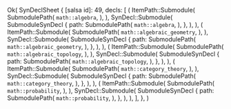 Ok(
    SynDeclSheet {
        [salsa id]: 49,
        decls: [
            (
                ItemPath::Submodule(
                    SubmodulePath(
                        `math::algebra`,
                    ),
                ),
                SynDecl::Submodule(
                    SubmoduleSynDecl {
                        path: SubmodulePath(
                            `math::algebra`,
                        ),
                    },
                ),
            ),
            (
                ItemPath::Submodule(
                    SubmodulePath(
                        `math::algebraic_geometry`,
                    ),
                ),
                SynDecl::Submodule(
                    SubmoduleSynDecl {
                        path: SubmodulePath(
                            `math::algebraic_geometry`,
                        ),
                    },
                ),
            ),
            (
                ItemPath::Submodule(
                    SubmodulePath(
                        `math::algebraic_topology`,
                    ),
                ),
                SynDecl::Submodule(
                    SubmoduleSynDecl {
                        path: SubmodulePath(
                            `math::algebraic_topology`,
                        ),
                    },
                ),
            ),
            (
                ItemPath::Submodule(
                    SubmodulePath(
                        `math::category_theory`,
                    ),
                ),
                SynDecl::Submodule(
                    SubmoduleSynDecl {
                        path: SubmodulePath(
                            `math::category_theory`,
                        ),
                    },
                ),
            ),
            (
                ItemPath::Submodule(
                    SubmodulePath(
                        `math::probability`,
                    ),
                ),
                SynDecl::Submodule(
                    SubmoduleSynDecl {
                        path: SubmodulePath(
                            `math::probability`,
                        ),
                    },
                ),
            ),
        ],
    },
)